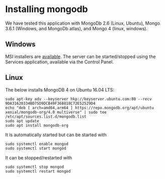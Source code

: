 # Installing mongodb
We have tested this application with MongoDb 2.6 (Linux, Ubuntu), Mongo 3.6.1 (Windows, and MongoDb atlas), and Mongo 4 (linux, windows).

## Windows
MSI installers are [available](https://www.mongodb.com/download-center).
The server can be started/stopped using the Services application, available via the Control Panel.
## Linux
The below installs MongoDB 4 on Ubuntu 16.04 LTS:
```
sudo apt-key adv --keyserver hkp://keyserver.ubuntu.com:80 --recv 9DA31620334BD75D9DCB49F368818C72E52529D4
echo "deb [ arch=amd64,arm64 ] https://repo.mongodb.org/apt/ubuntu xenial/mongodb-org/4.0 multiverse" | sudo tee /etc/apt/sources.list.d/mongodb.list
sudo apt update
sudo apt install mongodb-org
```

It is automatically started but can be started with
```
sudo systemctl enable mongod
sudo systemctl start mongod
```

It can be stopped/restarted with
```
sudo systemctl stop mongod
sudo systemctl restart mongod
```
